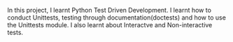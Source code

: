 In this project, I learnt Python Test Driven Development. I learnt how to conduct
Unittests, testing through documentation(doctests) and how to use the Unittests module.
I also learnt about Interactve and Non-interactive tests.
